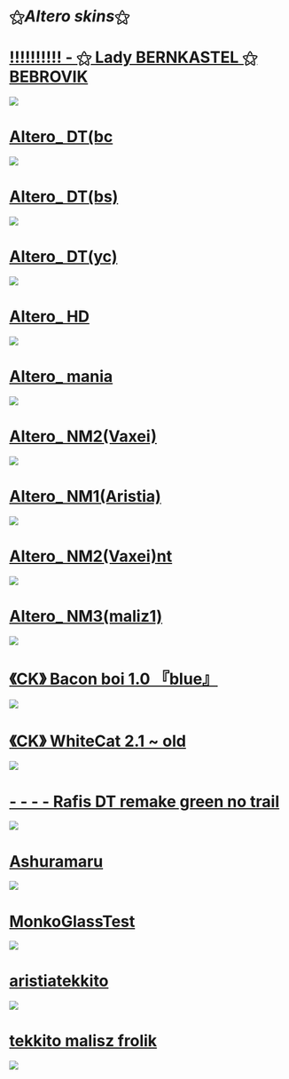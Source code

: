 # ⚝*Altero skins*⚝

# [!!!!!!!!!! - ⚝ Lady BERNKASTEL ⚝ BEBROVIK](https://disk.yandex.ru/d/hgbnYEsrI6ZZFw)
![](https://i.postimg.cc/vHH6vN2P/screenshot057.jpg)

# [Altero_ DT(bc](https://disk.yandex.ru/d/GNuLzdGzujhoOA)
![](https://i.postimg.cc/kXGMh3Qp/screenshot058.jpg)

# [Altero_ DT(bs)](https://disk.yandex.ru/d/1MYf5hstXl9-aQ)
![](https://i.postimg.cc/BbXWN3r5/screenshot059.jpg)

# [Altero_ DT(yc)](https://disk.yandex.ru/d/9p7xbTDuvEggww)
![](https://i.postimg.cc/gjw58DhN/screenshot060.jpg)

# [Altero_ HD](https://disk.yandex.ru/d/0m3w2fzplUsn_w)
![](https://i.postimg.cc/W4Hx3CFh/screenshot061.jpg)

# [Altero_ mania](https://disk.yandex.ru/d/ufZ6w16thmvIiw)
![](https://i.postimg.cc/Y21yKh34/screenshot062.jpg)

# [Altero_ NM2(Vaxei)](https://disk.yandex.ru/d/CZBB6hQBx25Xqg)
![](https://i.postimg.cc/7YX44BVT/screenshot065.jpg)

# [Altero_ NM1(Aristia)](https://disk.yandex.ru/d/gRFLN38AE2fv7A)
![](https://i.postimg.cc/qvLLB5Dy/screenshot063.jpg)

# [Altero_ NM2(Vaxei)nt](https://disk.yandex.ru/d/7a2UPIrfTBGuMA)
![](https://i.postimg.cc/fL2d64LT/screenshot064.jpg)

# [Altero_ NM3(maliz1)](https://disk.yandex.ru/d/rsIwRsna5TlFYg)
![](https://i.postimg.cc/FR8yY5QC/screenshot066.jpg)

# [《CK》 Bacon boi 1.0 『blue』](https://disk.yandex.ru/d/kzL8iSul-8sdnA)
![](https://i.postimg.cc/VNwHNtF0/screenshot068.jpg)

# [《CK》 WhiteCat 2.1 ~ old](https://disk.yandex.ru/d/UaRWHiAoNSdD9Q)
![](https://i.postimg.cc/4Nh8bPLh/screenshot069.jpg)

# [- - - - Rafis DT remake green no trail](https://disk.yandex.ru/d/hN4Bn4u_7Bx_JA)
![](https://i.postimg.cc/cLSVvPxJ/screenshot070.jpg)

# [Ashuramaru](https://disk.yandex.ru/d/S5nqRsaabpzrmg)
![](https://i.postimg.cc/ZKdSBr6w/screenshot072.jpg)

# [MonkoGlassTest](https://disk.yandex.ru/d/8K_GaGhLDABjzw)
![](https://i.postimg.cc/R0j8zYD9/screenshot073.jpg)

# [aristiatekkito](https://disk.yandex.ru/d/mR8MyZ0cKOXzhg)
![](https://i.postimg.cc/tTQrcxs4/screenshot071.jpg)

# [tekkito malisz frolik](https://disk.yandex.ru/d/VeXIaLPwcIOvNw)
![](https://i.postimg.cc/fRSfhbnt/screenshot074.jpg)
